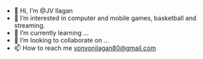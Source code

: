 - 👋 Hi, I’m @JV Ilagan
- 👀 I’m interested in computer and mobile games, basketball and streaming.
- 🌱 I’m currently learning ...
- 💞️ I’m looking to collaborate on ...
- 📫 How to reach me vonvonilagan80@gmail.com

<!---
JayrenIlagan/JayrenIlagan is a ✨ special ✨ repository because its `README.md` (this file) appears on your GitHub profile.
You can click the Preview link to take a look at your changes.
--->
